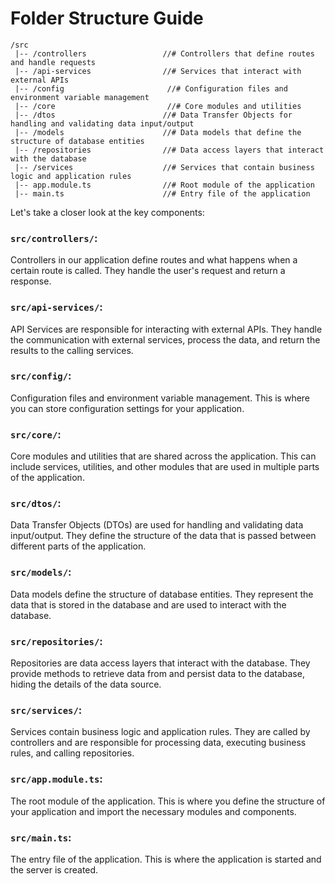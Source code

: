Folder Structure Guide
======================
```
/src
 |-- /controllers                 //# Controllers that define routes and handle requests
 |-- /api-services                //# Services that interact with external APIs
 |-- /config                       //# Configuration files and environment variable management
 |-- /core                         //# Core modules and utilities
 |-- /dtos                        //# Data Transfer Objects for handling and validating data input/output
 |-- /models                      //# Data models that define the structure of database entities
 |-- /repositories                //# Data access layers that interact with the database
 |-- /services                    //# Services that contain business logic and application rules
 |-- app.module.ts                //# Root module of the application
 |-- main.ts                      //# Entry file of the application

```
Let's take a closer look at the key components:

### `src/controllers/`:
Controllers in our application define routes and what happens when a certain route is called. They
  handle the user's request and return a response.

### `src/api-services/`:
API Services are responsible for interacting with external APIs. They handle the communication with
  external services, process the data, and return the results to the calling services.

### `src/config/`:
Configuration files and environment variable management. This is where you can store configuration
  settings for your application. 



### `src/core/`:
Core modules and utilities that are shared across the application. This can include services, utilities,
  and other modules that are used in multiple parts of the application.

### `src/dtos/`:
Data Transfer Objects (DTOs) are used for handling and validating data input/output. They define the
  structure of the data that is passed between different parts of the application.

### `src/models/`:
Data models define the structure of database entities. They represent the data that is stored in the
  database and are used to interact with the database.

### `src/repositories/`:
Repositories are data access layers that interact with the database. They provide methods to retrieve
  data from and persist data to the database, hiding the details of the data source.

### `src/services/`:
Services contain business logic and application rules. They are called by controllers and are responsible
  for processing data, executing business rules, and calling repositories.

### `src/app.module.ts`:
The root module of the application. This is where you define the structure of your application and import
  the necessary modules and components.

### `src/main.ts`:
The entry file of the application. This is where the application is started and the server is created.
